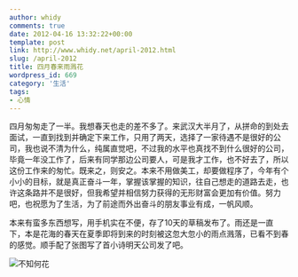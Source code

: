 ```yaml
---
author: whidy
comments: true
date: 2012-04-16 13:32:22+00:00
template: post
link: http://www.whidy.net/april-2012.html
slug: /april-2012
title: 四月春来雨溅花
wordpress_id: 669
category: '生活'
tags:
- 心情
---
```


四月匆匆走了一半。我想春天也走的差不多了。来武汉大半月了，从拼命的到处去面试，一直到找到并确定下来工作，只用了两天，选择了一家待遇不是很好的公司，我也说不清为什么，纯属直觉吧，不过我的水平也真找不到什么很好的公司，毕竟一年没工作了，后来有同学那边公司要人，可是我才工作，也不好去了，所以这份工作来的匆忙。既来之，则安之。本来不用做美工，却要做程序了，今年有个小小的目标，就是真正奋斗一年，掌握该掌握的知识，往自己想走的道路去走，也许这条路并不是很好，但我希望并相信努力获得的无形财富会更加有价值。努力吧，也祝愿为了生活，为了前途而外出奋斗的朋友事业有成，一帆风顺。

本来有蛮多东西想写，用手机实在不便，存了10天的草稿发布了。雨还是一直下，本是花海的春天在夏季即将到来的时刻被这忽大忽小的雨点溅落，已看不到春的感觉。顺手配了张图写了首小诗明天公司发了吧。

![不知何花](https://www.whidy.net/wp-content/uploads/2012/04/By-whidy.jpg)
